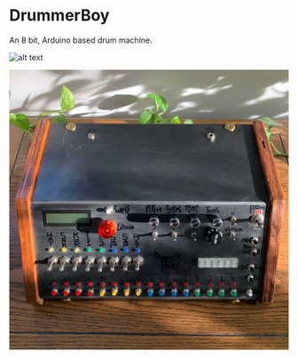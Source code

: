# DrummerBoy
An 8 bit, Arduino based drum machine.

![alt text](https://github.com/jkranabetter/DrummerBoy/drummachine_squared.jpg?raw=true)

![Screenshot](drummachine_squared.jpg)
